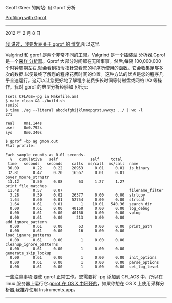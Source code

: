 Geoff Greer 的网站: 用 Gprof 分析

[Profiling with Gprof](http:Geoff.Greer.fm/2012/02/08/profiling-with-gprof/)

---

2012 年 2 月 8 日

[我 说过，我要发表关于 gprof 的 博文](http:Geoff.Greer.fm/2012/01/23/making-programs-faster-profiling/),所以这里.

Valgrind 和 gprof 是两个非常不同的工具。Valgrind 是一个[插装型 分析器](http://en.wikipedia.org/wiki/Profiling_%28computer_programming%29#Instrumenting_profilers).Gprof 是一个[采样 分析器](http://en.wikipedia.org/wiki/Profiling_%28computer_programming%29#Statistical_profilers)。Gprof 大部分时间都在无所事事。然后,每隔 100,000,000 个时钟周期左右,就会看到[指令指针](http://en.wikipedia.org/wiki/Program_counter)查看您的程序所使用的函数。它会收集足够多次的数据,以便最终了解您的程序花费时间的位置。这种方法的优点是您的程序几乎全速运行。这可以让您更好地了解程序花费多长时间等待磁盘或网络 I/O 等操作。我对 gprof 的典型分析经验如下所示:

```text
(sets CFLAGS=-pg in Makefile.am)
$ make clean && ./build.sh
(snip)
$ time ./ag --literal abcdefghijklmnopqrstuvwxyz ../ | wc -l
271

real    0m1.144s
user    0m0.792s
sys     0m0.340s

$ gprof -bp ag gmon.out
Flat profile:

Each sample counts as 0.01 seconds.
  %   cumulative   self              self     total
 time   seconds   seconds    calls  ms/call  ms/call  name
 36.09      0.22     0.22    20953     0.01     0.01  is_binary
 32.81      0.42     0.20    16567     0.01     0.01  boyer_moore_strnstr
 13.12      0.50     0.08       63     1.27     1.27  print_file_matches
 11.48      0.57     0.07                             filename_filter
  3.28      0.59     0.02    26377     0.00     0.00  strlcpy
  1.64      0.60     0.01    52754     0.00     0.00  strlcat
  1.64      0.61     0.01        1    10.01   540.36  search_dir
  0.00      0.61     0.00    40160     0.00     0.00  log_debug
  0.00      0.61     0.00    40160     0.00     0.00  vplog
  0.00      0.61     0.00      213     0.00     0.00  add_ignore_pattern
  0.00      0.61     0.00       63     0.00     0.00  print_path
  0.00      0.61     0.00       16     0.00     0.00  load_ignore_patterns
  0.00      0.61     0.00        1     0.00     0.00  cleanup_ignore_patterns
  0.00      0.61     0.00        1     0.00     0.00  generate_skip_lookup
  0.00      0.61     0.00        1     0.00     0.00  init_options
  0.00      0.61     0.00        1     0.00     0.00  parse_options
  0.00      0.61     0.00        1     0.00     0.00  set_log_level
```

一些注意事项:要使 gprof 正常工作。您需要将 -pg 添加到 CFLAGS 中，所以在 linux 服务器上运行它.[gprof 在 OS X 中坏坏的](http://lists.apple.com/archives/PerfOptimization-dev/2006/Apr/msg00014.html)，如果你想在 OS X 上使用采样分析器,我推荐使用 Instruments.app。

---
